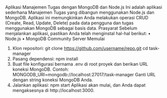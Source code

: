 Aplikasi Manajemen Tugas dengan MongoDB dan Node.js
Ini adalah aplikasi sederhana Manajemen Tugas yang dibangun menggunakan Node.js dan MongoDB. Aplikasi ini memungkinkan Anda melakukan operasi CRUD (Create, Read, Update, Delete) pada data pengguna dan tugas menggunakan MongoDB sebagai basis data.
Prasyarat
Sebelum menjalankan aplikasi, pastikan Anda telah menginstal hal-hal berikut:
•	Node.js
•	MongoDB Community Server
Memulai
1.	Klon repositori:
git clone https://github.com/username/repo.git cd task-manager 
2.	Pasang dependensi:
npm install 
3.	Buat file konfigurasi bernama .env di root proyek dan berikan URL koneksi MongoDB. Contoh:
MONGODB_URI=mongodb://localhost:27017/task-manager 
Ganti URL dengan string koneksi MongoDB Anda.
4.	Jalankan aplikasi:
npm start 
Aplikasi akan mulai, dan Anda dapat mengaksesnya di http://localhost:3000.

